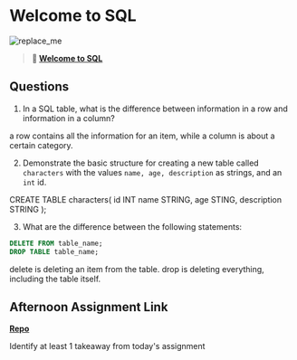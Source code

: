 # Welcome to SQL

![replace_me](https://codeworks.blob.core.windows.net/public/assets/img/illustrations/placeholder.svg)

> **📖 [Welcome to SQL](https://codeworksacademy.com/fs-student-guide/resources/wk11/01-MySQL-GettingStarted)**

## Questions

1. In a SQL table, what is the difference between information in a row and information in a column?

a row contains all the information for an item, while a column is about a certain category.

2. Demonstrate the basic structure for creating a new table called `characters` with the values `name, age, description` as strings, and an `int` id.

CREATE TABLE characters(
    id INT
    name STRING,
    age STING,
    description STRING
);

3. What are the difference between the following statements: 
```sql
DELETE FROM table_name;
DROP TABLE table_name;
```
delete is deleting an item from the table. drop is deleting everything, including the table itself.

## Afternoon Assignment Link

**[Repo](https://github.com/zachrasmussen/gregslistFinal)**

Identify at least 1 takeaway from today's assignment

